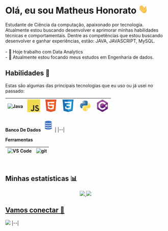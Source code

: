 <h1>Olá, eu sou Matheus Honorato <img  src="https://raw.githubusercontent.com/ABSphreak/ABSphreak/master/gifs/Hi.gif" width="30px"></h1>
Estudante de Ciência da computação, apaixonado por tecnologia. Atualmente estou buscando desenvolver e aprimorar minhas habilidades técnicas e comportamentais. Dentre as competências que estou buscando desenvolver e ganhar experiências, estão: JAVA, JAVASCRIPT, MySQL.<br><br>
- 🔭 Hoje trabalho com Data Analytics<br>
- 🌱 Atualmente estou focando meus estudos em Engenharia de dados.

## Habilidades :muscle:
Estas são algumas das principais tecnologias que eu uso ou já usei no passado:


<img title="Java" alt="Java" width="40px" src="https://cdn.jsdelivr.net/gh/devicons/devicon/icons/java/java-original-wordmark.svg" />|<img alt="JS" title="JavaScript" width="40px" src="https://raw.githubusercontent.com/github/explore/master/topics/javascript/javascript.png">|<img title="HTML" alt="HTML" width="40px" src="https://raw.githubusercontent.com/devicons/devicon/master/icons/html5/html5-original.svg">|<img title="CSS" alt="CSS" width="40px" src="https://raw.githubusercontent.com/devicons/devicon/master/icons/css3/css3-original.svg">|<img title="Python" alt="Python" width="40px" src="https://raw.githubusercontent.com/devicons/devicon/master/icons/python/python-original.svg">|<img title="Csharp" alt="Csharp" width="40px" src="https://raw.githubusercontent.com/devicons/devicon/master/icons/csharp/csharp-original.svg">
|--|--|--|--|--|--|

**Banco De Dados**
<img title="SQL" alt="SQL" width="40px" src="https://raw.githubusercontent.com/github/explore/master/topics/sql/sql.png">|
|--|

**Ferramentas**

<img title="VS Code" alt="VS Code" width="40px" src="https://cdn.jsdelivr.net/gh/devicons/devicon/icons/vscode/vscode-original.svg">|<img title="git" alt="git" width="40px" src="https://cdn.jsdelivr.net/gh/devicons/devicon/icons/git/git-original.svg">
|--|--|
<br>

## Minhas estatísticas :bar_chart:
<div align="center">
  <a href="https://github.com/matheus-honorato">
  <img height="180em" src="https://github-readme-stats.vercel.app/api?username=matheus-honorato&show_icons=true&theme=dark&include_all_commits=true&count_private=true"/>
  <img height="180em" src="https://github-readme-stats.vercel.app/api/top-langs/?username=matheus-honorato&layout=compact&langs_count=7&theme=dark"/>
</div>

## Vamos conectar 🤝

<a href="https://www.linkedin.com/in/matheushonorato/"><img src="https://cdn.jsdelivr.net/gh/devicons/devicon/icons/linkedin/linkedin-original.svg" width="40"></a>
|--|
